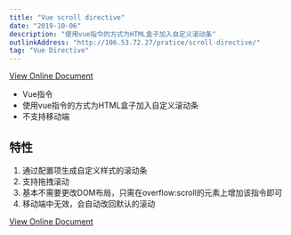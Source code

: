 ```yaml
---
title: "Vue scroll directive"
date: "2019-10-06"
description: "使用vue指令的方式为HTML盒子加入自定义滚动条"
outlinkAddress: "http://106.53.72.27/pratice/scroll-directive/"
tag: "Vue Directive"
---
```


[View Online Document](http://106.53.72.27/pratice/scroll-directive/)

+ Vue指令
+ 使用vue指令的方式为HTML盒子加入自定义滚动条
+ 不支持移动端

## 特性
1. 通过配置项生成自定义样式的滚动条
2. 支持拖拽滚动
3. 基本不需要更改DOM布局，只需在overflow:scroll的元素上增加该指令即可
4. 移动端中无效，会自动改回默认的滚动

[View Online Document](http://106.53.72.27/pratice/scroll-directive/)